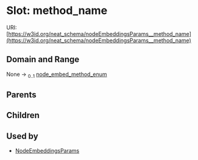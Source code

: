 
# Slot: method_name




URI: [https://w3id.org/neat_schema/nodeEmbeddingsParams__method_name](https://w3id.org/neat_schema/nodeEmbeddingsParams__method_name)


## Domain and Range

None &#8594;  <sub>0..1</sub> [node_embed_method_enum](node_embed_method_enum.md)

## Parents


## Children


## Used by

 * [NodeEmbeddingsParams](NodeEmbeddingsParams.md)
